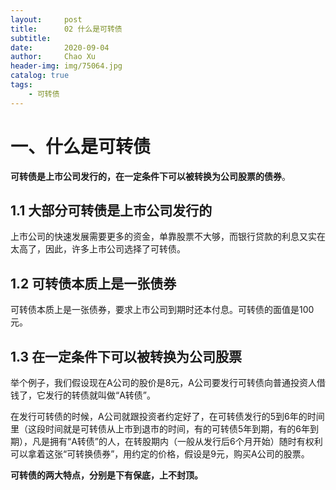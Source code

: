 ```yaml
---
layout:     post
title:      02 什么是可转债
subtitle:   
date:       2020-09-04
author:     Chao Xu
header-img: img/75064.jpg
catalog: true
tags:
    - 可转债
---
```


# 一、什么是可转债

**可转债是上市公司发行的，在一定条件下可以被转换为公司股票的债券**。

## 1.1 大部分可转债是上市公司发行的

上市公司的快速发展需要更多的资金，单靠股票不大够，而银行贷款的利息又实在太高了，因此，许多上市公司选择了可转债。

## 1.2 可转债本质上是一张债券 

可转债本质上是一张债券，要求上市公司到期时还本付息。可转债的面值是100元。

## 1.3 **在一定条件下可以被转换为公司股票**

举个例子，我们假设现在A公司的股价是8元，A公司要发行可转债向普通投资人借钱了，它发行的转债就叫做“A转债”。

在发行可转债的时候，A公司就跟投资者约定好了，在可转债发行的5到6年的时间里（这段时间就是可转债从上市到退市的时间，有的可转债5年到期，有的6年到期），凡是拥有“A转债”的人，在转股期内（一般从发行后6个月开始）随时有权利可以拿着这张“可转换债券”，用约定的价格，假设是9元，购买A公司的股票。

**可转债的两大特点，分别是下有保底，上不封顶。**


